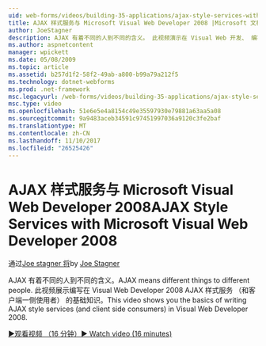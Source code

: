 ```yaml
---
uid: web-forms/videos/building-35-applications/ajax-style-services-with-microsoft-visual-web-developer-2008
title: AJAX 样式服务与 Microsoft Visual Web Developer 2008 |Microsoft 文档
author: JoeStagner
description: AJAX 有着不同的人到不同的含义。 此视频演示在 Visual Web 开发、 编写 AJAX 样式服务 （和客户端一侧使用者） 的基础知识...
ms.author: aspnetcontent
manager: wpickett
ms.date: 05/08/2009
ms.topic: article
ms.assetid: b257d1f2-58f2-49ab-a800-b99a79a212f5
ms.technology: dotnet-webforms
ms.prod: .net-framework
msc.legacyurl: /web-forms/videos/building-35-applications/ajax-style-services-with-microsoft-visual-web-developer-2008
msc.type: video
ms.openlocfilehash: 51e6e5e4a8154c49e35597930e79881a63aa5a08
ms.sourcegitcommit: 9a9483aceb34591c97451997036a9120c3fe2baf
ms.translationtype: MT
ms.contentlocale: zh-CN
ms.lasthandoff: 11/10/2017
ms.locfileid: "26525426"
---
```

<a name="ajax-style-services-with-microsoft-visual-web-developer-2008"></a><span data-ttu-id="65a9e-104">AJAX 样式服务与 Microsoft Visual Web Developer 2008</span><span class="sxs-lookup"><span data-stu-id="65a9e-104">AJAX Style Services with Microsoft Visual Web Developer 2008</span></span>
====================
<span data-ttu-id="65a9e-105">通过[Joe stagner 将](https://github.com/JoeStagner)</span><span class="sxs-lookup"><span data-stu-id="65a9e-105">by [Joe Stagner](https://github.com/JoeStagner)</span></span>

<span data-ttu-id="65a9e-106">AJAX 有着不同的人到不同的含义。</span><span class="sxs-lookup"><span data-stu-id="65a9e-106">AJAX means different things to different people.</span></span> <span data-ttu-id="65a9e-107">此视频展示编写在 Visual Web Developer 2008 AJAX 样式服务 （和客户端一侧使用者） 的基础知识。</span><span class="sxs-lookup"><span data-stu-id="65a9e-107">This video shows you the basics of writing AJAX style services (and client side consumers) in Visual Web Developer 2008.</span></span>

[<span data-ttu-id="65a9e-108">&#9654;观看视频 （16 分钟）</span><span class="sxs-lookup"><span data-stu-id="65a9e-108">&#9654; Watch video (16 minutes)</span></span>](https://channel9.msdn.com/Blogs/ASP-NET-Site-Videos/ajax-style-services-with-microsoft-visual-web-developer-2008)

